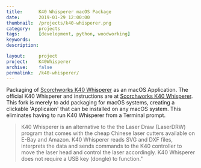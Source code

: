 ```yaml
---
title: 		K40 Whisperer macOS Package
date: 		2019-01-29 12:00:00
thumbnail: 	/projects/k40-whisperer.png
category: 	projects
tags: 		[development, python, woodworking]
keywords:
description:

layout: 	project
project: 	K40Whisperer
archive:	false
permalink: 	/k40-whisperer/
---
```

Packaging of [Scorchworks K40 Whisperer](http://www.scorchworks.com/K40whisperer/k40whisperer.html) as an macOS Application. The official K40 Whisperer and instructions are at [Scorchworks K40 Whisperer](http://www.scorchworks.com/K40whisperer/k40whisperer.html). This fork is merely to add packaging for macOS systems, creating a clickable 'Applicaion' that can be installed on any macOS system. This eliminates having to run K40 Whisperer from a Terminal prompt. 
> K40 Whisperer is an alternative to the the Laser Draw (LaserDRW) program that comes with the cheap Chinese laser cutters available on E-Bay and Amazon. K40 Whisperer reads SVG and DXF files, interprets the data and sends commands to the K40 controller to move the laser head and control the laser accordingly. K40 Whisperer does not require a USB key (dongle) to function."

<script type="text/javascript">
    window.location = "https://github.com/stephenhouser/k40-whisperer";
</script>
